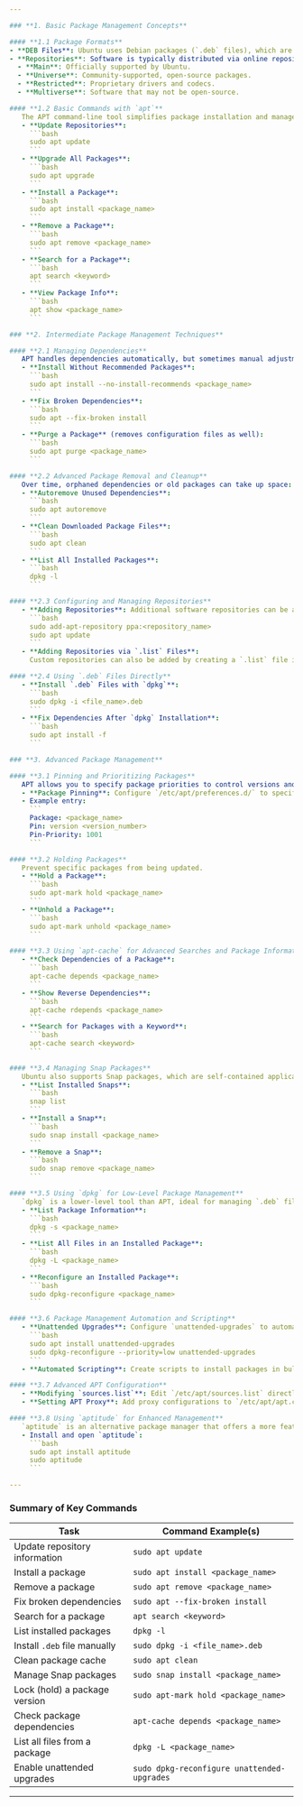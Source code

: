 ```yaml
---

### **1. Basic Package Management Concepts**

#### **1.1 Package Formats**
- **DEB Files**: Ubuntu uses Debian packages (`.deb` files), which are archives containing the software, dependencies, and installation scripts. 
- **Repositories**: Software is typically distributed via online repositories, which contain packages and dependency metadata. Repositories are divided into categories:
  - **Main**: Officially supported by Ubuntu.
  - **Universe**: Community-supported, open-source packages.
  - **Restricted**: Proprietary drivers and codecs.
  - **Multiverse**: Software that may not be open-source.

#### **1.2 Basic Commands with `apt`**
   The APT command-line tool simplifies package installation and management.
   - **Update Repositories**:
     ```bash
     sudo apt update
     ```
   - **Upgrade All Packages**:
     ```bash
     sudo apt upgrade
     ```
   - **Install a Package**:
     ```bash
     sudo apt install <package_name>
     ```
   - **Remove a Package**:
     ```bash
     sudo apt remove <package_name>
     ```
   - **Search for a Package**:
     ```bash
     apt search <keyword>
     ```
   - **View Package Info**:
     ```bash
     apt show <package_name>
     ```

### **2. Intermediate Package Management Techniques**

#### **2.1 Managing Dependencies**
   APT handles dependencies automatically, but sometimes manual adjustments are needed:
   - **Install Without Recommended Packages**:
     ```bash
     sudo apt install --no-install-recommends <package_name>
     ```
   - **Fix Broken Dependencies**:
     ```bash
     sudo apt --fix-broken install
     ```
   - **Purge a Package** (removes configuration files as well):
     ```bash
     sudo apt purge <package_name>
     ```

#### **2.2 Advanced Package Removal and Cleanup**
   Over time, orphaned dependencies or old packages can take up space:
   - **Autoremove Unused Dependencies**:
     ```bash
     sudo apt autoremove
     ```
   - **Clean Downloaded Package Files**:
     ```bash
     sudo apt clean
     ```
   - **List All Installed Packages**:
     ```bash
     dpkg -l
     ```

#### **2.3 Configuring and Managing Repositories**
   - **Adding Repositories**: Additional software repositories can be added to APT for software not included in the official repositories.
     ```bash
     sudo add-apt-repository ppa:<repository_name>
     sudo apt update
     ```
   - **Adding Repositories via `.list` Files**:
     Custom repositories can also be added by creating a `.list` file in `/etc/apt/sources.list.d/`.

#### **2.4 Using `.deb` Files Directly**
   - **Install `.deb` Files with `dpkg`**:
     ```bash
     sudo dpkg -i <file_name>.deb
     ```
   - **Fix Dependencies After `dpkg` Installation**:
     ```bash
     sudo apt install -f
     ```

### **3. Advanced Package Management**

#### **3.1 Pinning and Prioritizing Packages**
   APT allows you to specify package priorities to control versions and preferences:
   - **Package Pinning**: Configure `/etc/apt/preferences.d/` to specify preferred versions or sources.
   - Example entry:
     ```
     Package: <package_name>
     Pin: version <version_number>
     Pin-Priority: 1001
     ```

#### **3.2 Holding Packages**
   Prevent specific packages from being updated.
   - **Hold a Package**:
     ```bash
     sudo apt-mark hold <package_name>
     ```
   - **Unhold a Package**:
     ```bash
     sudo apt-mark unhold <package_name>
     ```

#### **3.3 Using `apt-cache` for Advanced Searches and Package Information**
   - **Check Dependencies of a Package**:
     ```bash
     apt-cache depends <package_name>
     ```
   - **Show Reverse Dependencies**:
     ```bash
     apt-cache rdepends <package_name>
     ```
   - **Search for Packages with a Keyword**:
     ```bash
     apt-cache search <keyword>
     ```

#### **3.4 Managing Snap Packages**
   Ubuntu also supports Snap packages, which are self-contained applications that run on many Linux distributions.
   - **List Installed Snaps**:
     ```bash
     snap list
     ```
   - **Install a Snap**:
     ```bash
     sudo snap install <package_name>
     ```
   - **Remove a Snap**:
     ```bash
     sudo snap remove <package_name>
     ```

#### **3.5 Using `dpkg` for Low-Level Package Management**
   `dpkg` is a lower-level tool than APT, ideal for managing `.deb` files directly.
   - **List Package Information**:
     ```bash
     dpkg -s <package_name>
     ```
   - **List All Files in an Installed Package**:
     ```bash
     dpkg -L <package_name>
     ```
   - **Reconfigure an Installed Package**:
     ```bash
     sudo dpkg-reconfigure <package_name>
     ```

#### **3.6 Package Management Automation and Scripting**
   - **Unattended Upgrades**: Configure `unattended-upgrades` to automatically install updates.
     ```bash
     sudo apt install unattended-upgrades
     sudo dpkg-reconfigure --priority=low unattended-upgrades
     ```
   - **Automated Scripting**: Create scripts to install packages in bulk, check for updates, and automate cleanups.

#### **3.7 Advanced APT Configuration**
   - **Modifying `sources.list`**: Edit `/etc/apt/sources.list` directly to add or prioritize repositories manually.
   - **Setting APT Proxy**: Add proxy configurations to `/etc/apt/apt.conf.d/` for network environments that require it.

#### **3.8 Using `aptitude` for Enhanced Management**
   `aptitude` is an alternative package manager that offers a more feature-rich, interactive interface.
   - Install and open `aptitude`:
     ```bash
     sudo apt install aptitude
     sudo aptitude
     ```

---
```


### **Summary of Key Commands**

| Task                               | Command Example(s)                                |
|------------------------------------|---------------------------------------------------|
| Update repository information      | `sudo apt update`                                 |
| Install a package                  | `sudo apt install <package_name>`                 |
| Remove a package                   | `sudo apt remove <package_name>`                  |
| Fix broken dependencies            | `sudo apt --fix-broken install`                   |
| Search for a package               | `apt search <keyword>`                            |
| List installed packages            | `dpkg -l`                                         |
| Install `.deb` file manually       | `sudo dpkg -i <file_name>.deb`                    |
| Clean package cache                | `sudo apt clean`                                  |
| Manage Snap packages               | `sudo snap install <package_name>`                |
| Lock (hold) a package version      | `sudo apt-mark hold <package_name>`               |
| Check package dependencies         | `apt-cache depends <package_name>`                |
| List all files from a package      | `dpkg -L <package_name>`                          |
| Enable unattended upgrades         | `sudo dpkg-reconfigure unattended-upgrades`       |

---

